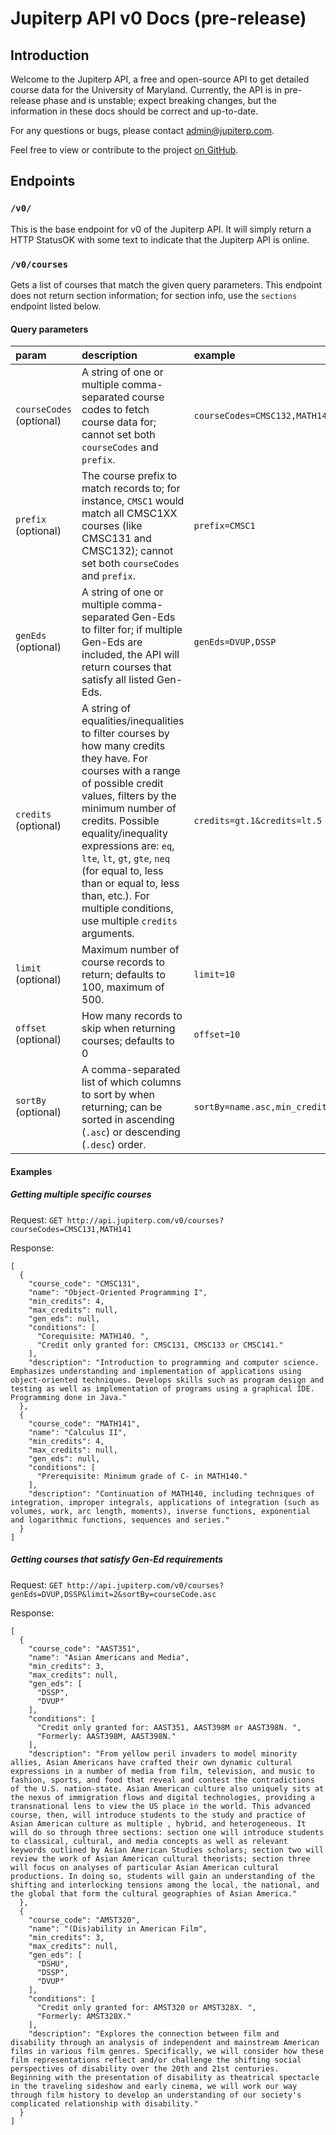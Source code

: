 # Jupiterp API v0 Docs (pre-release)

## Introduction

Welcome to the Jupiterp API, a free and open-source API to get detailed course data for the University of Maryland. Currently, the API is in pre-release phase and is unstable; expect breaking changes, but the information in these docs should be correct and up-to-date.

For any questions or bugs, please contact [admin@jupiterp.com](mailto:admin@jupiterp.com).

Feel free to view or contribute to the project [on GitHub](https://www.github.com/jupiterp-umd/api).

## Endpoints

### `/v0/`

This is the base endpoint for v0 of the Jupiterp API. It will simply return a HTTP StatusOK with some text to indicate that the Jupiterp API is online.

### `/v0/courses`

Gets a list of courses that match the given query parameters. This endpoint does not return section information; for section info, use the `sections` endpoint listed below.

#### Query parameters

| param | description | example |
|:--|:--|:--|
| `courseCodes` (optional) | A string of one or multiple comma-separated course codes to fetch course data for; cannot set both `courseCodes` and `prefix`. | `courseCodes=CMSC132,MATH141` |
| `prefix` (optional) | The course prefix to match records to; for instance, `CMSC1` would match all CMSC1XX courses (like CMSC131 and CMSC132); cannot set both `courseCodes` and `prefix`. | `prefix=CMSC1` |
| `genEds` (optional) | A string of one or multiple comma-separated Gen-Eds to filter for; if multiple Gen-Eds are included, the API will return courses that satisfy all listed Gen-Eds. | `genEds=DVUP,DSSP` |
| `credits` (optional) | A string of equalities/inequalities to filter courses by how many credits they have. For courses with a range of possible credit values, filters by the minimum number of credits. Possible equality/inequality expressions are: `eq`, `lte`, `lt`, `gt`, `gte`, `neq` (for equal to, less than or equal to, less than, etc.). For multiple conditions, use multiple `credits` arguments. | `credits=gt.1&credits=lt.5` |
|`limit` (optional) | Maximum number of course records to return; defaults to 100, maximum of 500. | `limit=10` |
| `offset` (optional) | How many records to skip when returning courses; defaults to 0 | `offset=10` |
| `sortBy` (optional) | A comma-separated list of which columns to sort by when returning; can be sorted in ascending (`.asc`) or descending (`.desc`) order. | `sortBy=name.asc,min_credits.desc` |

#### Examples

##### Getting multiple specific courses

Request: `GET http://api.jupiterp.com/v0/courses?courseCodes=CMSC131,MATH141`

Response:
```
[
  {
    "course_code": "CMSC131",
    "name": "Object-Oriented Programming I",
    "min_credits": 4,
    "max_credits": null,
    "gen_eds": null,
    "conditions": [
      "Corequisite: MATH140. ",
      "Credit only granted for: CMSC131, CMSC133 or CMSC141."
    ],
    "description": "Introduction to programming and computer science. Emphasizes understanding and implementation of applications using object-oriented techniques. Develops skills such as program design and testing as well as implementation of programs using a graphical IDE. Programming done in Java."
  },
  {
    "course_code": "MATH141",
    "name": "Calculus II",
    "min_credits": 4,
    "max_credits": null,
    "gen_eds": null,
    "conditions": [
      "Prerequisite: Minimum grade of C- in MATH140."
    ],
    "description": "Continuation of MATH140, including techniques of integration, improper integrals, applications of integration (such as volumes, work, arc length, moments), inverse functions, exponential and logarithmic functions, sequences and series."
  }
]
```

##### Getting courses that satisfy Gen-Ed requirements

Request: `GET http://api.jupiterp.com/v0/courses?genEds=DVUP,DSSP&limit=2&sortBy=courseCode.asc`

Response:
```
[
  {
    "course_code": "AAST351",
    "name": "Asian Americans and Media",
    "min_credits": 3,
    "max_credits": null,
    "gen_eds": [
      "DSSP",
      "DVUP"
    ],
    "conditions": [
      "Credit only granted for: AAST351, AAST398M or AAST398N. ",
      "Formerly: AAST398M, AAST398N."
    ],
    "description": "From yellow peril invaders to model minority allies, Asian Americans have crafted their own dynamic cultural expressions in a number of media from film, television, and music to fashion, sports, and food that reveal and contest the contradictions of the U.S. nation-state. Asian American culture also uniquely sits at the nexus of immigration flows and digital technologies, providing a transnational lens to view the US place in the world. This advanced course, then, will introduce students to the study and practice of Asian American culture as multiple , hybrid, and heterogeneous. It will do so through three sections: section one will introduce students to classical, cultural, and media concepts as well as relevant keywords outlined by Asian American Studies scholars; section two will review the work of Asian American cultural theorists; section three will focus on analyses of particular Asian American cultural productions. In doing so, students will gain an understanding of the shifting and interlocking tensions among the local, the national, and the global that form the cultural geographies of Asian America."
  },
  {
    "course_code": "AMST320",
    "name": "(Dis)ability in American Film",
    "min_credits": 3,
    "max_credits": null,
    "gen_eds": [
      "DSHU",
      "DSSP",
      "DVUP"
    ],
    "conditions": [
      "Credit only granted for: AMST320 or AMST328X. ",
      "Formerly: AMST328X."
    ],
    "description": "Explores the connection between film and disability through an analysis of independent and mainstream American films in various film genres. Specifically, we will consider how these film representations reflect and/or challenge the shifting social perspectives of disability over the 20th and 21st centuries.  Beginning with the presentation of disability as theatrical spectacle in the traveling sideshow and early cinema, we will work our way through film history to develop an understanding of our society's complicated relationship with disability."
  }
]
```